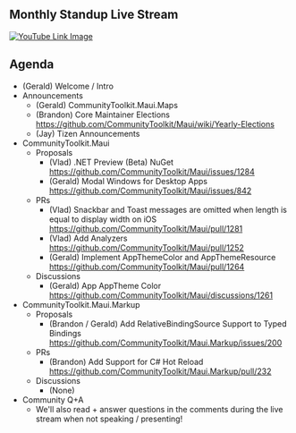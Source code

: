 ## Monthly Standup Live Stream

[![YouTube Link Image](https://github.com/CommunityToolkit/Maui/assets/13558917/ea92116e-82a1-44d7-aae4-db42f57347f0)](https://www.youtube.com/watch?v=fk-ulpaKKtU)


## Agenda

- (Gerald) Welcome / Intro
- Announcements
  - (Gerald) CommunityToolkit.Maui.Maps
  - (Brandon) Core Maintainer Elections https://github.com/CommunityToolkit/Maui/wiki/Yearly-Elections
  - (Jay) Tizen Announcements
- CommunityToolkit.Maui
  - Proposals
    - (Vlad) .NET Preview (Beta) NuGet https://github.com/CommunityToolkit/Maui/issues/1284
    - (Gerald) Modal Windows for Desktop Apps https://github.com/CommunityToolkit/Maui/issues/842
  - PRs
    - (Vlad) Snackbar and Toast messages are omitted when length is equal to display width on iOS https://github.com/CommunityToolkit/Maui/pull/1281
    - (Vlad) Add Analyzers https://github.com/CommunityToolkit/Maui/pull/1252
    - (Gerald) Implement AppThemeColor and AppThemeResource https://github.com/CommunityToolkit/Maui/pull/1264
  - Discussions
    - (Gerald) App AppTheme Color https://github.com/CommunityToolkit/Maui/discussions/1261
- CommunityToolkit.Maui.Markup
  - Proposals
    - (Brandon / Gerald) Add RelativeBindingSource Support to Typed Bindings https://github.com/CommunityToolkit/Maui.Markup/issues/200
  - PRs
    - (Brandon) Add Support for C# Hot Reload https://github.com/CommunityToolkit/Maui.Markup/pull/232
  - Discussions
    - (None)
- Community Q+A
  - We'll also read + answer questions in the comments during the live stream when not speaking / presenting!
